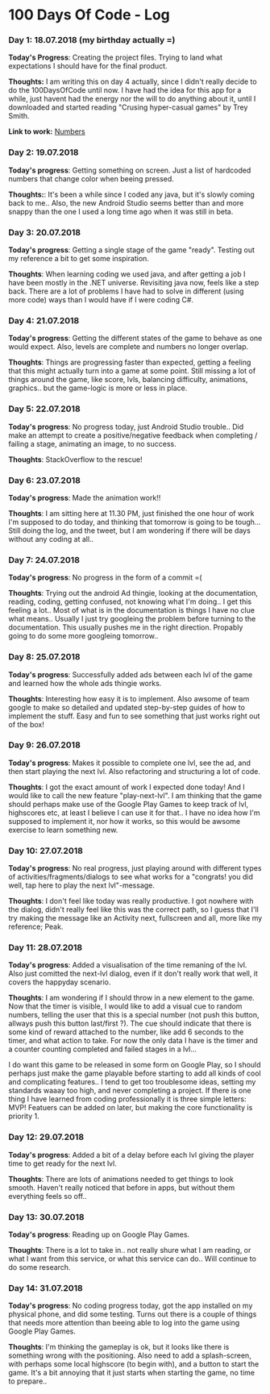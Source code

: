 # 100 Days Of Code - Log

### Day 1: 18.07.2018 (my birthday actually =)
**Today's Progress**: Creating the project files. Trying to land what expectations I should have for the final product.

**Thoughts:** I am writing this on day 4 actually, since I didn't really decide to do the 100DaysOfCode until now. I have had the idea for this app for a while, just havent had the energy nor the will to do anything about it, until I downloaded and started reading "Crusing hyper-casual games" by Trey Smith.

**Link to work:** [Numbers](https://github.com/Nemeas/Numbers)

### Day 2: 19.07.2018
**Today's progress**: Getting something on screen. Just a list of hardcoded numbers that change color when beeing pressed.

**Thoughts:**: It's been a while since I coded any java, but it's slowly coming back to me.. Also, the new Android Studio seems better than and more snappy than the one I used a long time ago when it was still in beta.

### Day 3: 20.07.2018
**Today's progress**: Getting a single stage of the game "ready". Testing out my reference a bit to get some inspiration.

**Thoughts**: When learning coding we used java, and after getting a job I have been mostly in the .NET universe. Revisiting java now, feels like a step back. There are a lot of problems I have had to solve in different (using more code) ways than I would have if I were coding C#.

### Day 4: 21.07.2018
**Today's progress**: Getting the different states of the game to behave as one would expect. Also, levels are complete and numbers no longer overlap.

**Thoughts**: Things are progressing faster than expected, getting a feeling that this might actually turn into a game at some point. Still missing a lot of things around the game, like score, lvls, balancing difficulty, animations, graphics.. but the game-logic is more or less in place.

### Day 5: 22.07.2018
**Today's progress**: No progress today, just Android Studio trouble.. Did make an attempt to create a positive/negative feedback when completing / failing a stage, animating an image, to no success.

**Thoughts**: StackOverflow to the rescue!

### Day 6: 23.07.2018
**Today's progress**: Made the animation work!!

**Thoughts**: I am sitting here at 11.30 PM, just finished the one hour of work I'm supposed to do today, and thinking that tomorrow is going to be tough... Still doing the log, and the tweet, but I am wondering if there will be days without any coding at all..

### Day 7: 24.07.2018
**Today's progress**: No progress in the form of a commit =(

**Thoughts**: Trying out the android Ad thingie, looking at the documentation, reading, coding, getting confused, not knowing what I'm doing.. I get this feeling a lot.. Most of what is in the documentation is things I have no clue what means.. Usually I just try googleing the problem before turning to the documentation. This usually pushes me in the right direction. Propably going to do some more googleing tomorrow.. 

### Day 8: 25.07.2018
**Today's progress**: Successfully added ads between each lvl of the game and learned how the whole ads thingie works. 

**Thoughts**: Interesting how easy it is to implement. Also awsome of team google to make so detailed and updated step-by-step guides of how to implement the stuff. Easy and fun to see something that just works right out of the box!

### Day 9: 26.07.2018
**Today's progress**: Makes it possible to complete one lvl, see the ad, and then start playing the next lvl. Also refactoring and structuring a lot of code.

**Thoughts**: I got the exact amount of work I expected done today! And I would like to call the new feature "play-next-lvl". I am thinking that the game should perhaps make use of the Google Play Games to keep track of lvl, highscores etc, at least I believe I can use it for that.. I have no idea how I'm supposed to implement it, nor how it works, so this would be awsome exercise to learn something new.

### Day 10: 27.07.2018
**Today's progress**: No real progress, just playing around with different types of activities/fragments/dialogs to see what works for a "congrats! you did well, tap here to play the next lvl"-message.

**Thoughts**: I don't feel like today was really productive. I got nowhere with the dialog, didn't really feel like this was the correct path, so I guess that I'll try making the message like an Activity next, fullscreen and all, more like my reference; Peak.

### Day 11: 28.07.2018
**Today's progress**: Added a visualisation of the time remaning of the lvl. Also just comitted the next-lvl dialog, even if it don't really work that well, it covers the happyday scenario.

**Thoughts**: I am wondering if I should throw in a new element to the game. Now that the timer is visible, I would like to add a visual cue to random numbers, telling the user that this is a special number (not push this button, allways push this button last/first ?). The cue should indicate that there is some kind of reward attached to the number, like add 6 seconds to the timer, and what action to take. For now the only data I have is the timer and a counter counting completed and failed stages in a lvl... 

I do want this game to be released in some form on Google Play, so I should perhaps just make the game playable before starting to add all kinds of cool and complicating features.. I tend to get too troublesome ideas, setting my standards waaay too high, and never completing a project. If there is one thing I have learned from coding professionally it is three simple letters: MVP! Featuers can be added on later, but making the core functionality is priority 1.

### Day 12: 29.07.2018
**Today's progress**: Added a bit of a delay before each lvl giving the player time to get ready for the next lvl.

**Thoughts**: There are lots of animations needed to get things to look smooth. Haven't really noticed that before in apps, but without them everything feels so off..

### Day 13: 30.07.2018
**Today's progress**: Reading up on Google Play Games.

**Thoughts**: There is a lot to take in.. not really shure what I am reading, or what I want from this service, or what this service can do.. Will continue to do some research.

### Day 14: 31.07.2018
**Today's progress**: No coding progress today, got the app installed on my physical phone, and did some testing. Turns out there is a couple of things that needs more attention than beeing able to log into the game using Google Play Games.

**Thoughts**: I'm thinking the gameplay is ok, but it looks like there is something wrong with the positioning. Also need to add a splash-screen, with perhaps some local highscore (to begin with), and a button to start the game. It's a bit annoying that it just starts when starting the game, no time to prepare..
